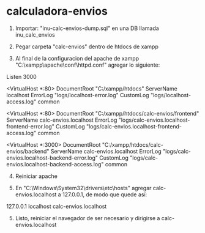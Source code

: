 # calculadora-envios

1) Importar: "inu-calc-envios-dump.sql" en una DB llamada inu_calc_envios
2) Pegar carpeta "calc-envios" dentro de htdocs de xampp

3) Al final de la configuracion del apache de xampp "C:\xampp\apache\conf\httpd.conf" agregar lo siguiente:

Listen 3000

<VirtualHost *:80>
    DocumentRoot "C:/xampp/htdocs"
    ServerName localhost
    ErrorLog "logs/localhost-error.log"
    CustomLog "logs/localhost-access.log" common
</VirtualHost>

<VirtualHost *:80>
    DocumentRoot "C:/xampp/htdocs/calc-envios/frontend"
    ServerName calc-envios.localhost
    ErrorLog "logs/calc-envios.localhost-frontend-error.log"
    CustomLog "logs/calc-envios.localhost-frontend-access.log" common
</VirtualHost>

<VirtualHost *:3000>
    DocumentRoot "C:/xampp/htdocs/calc-envios/backend"
    ServerName calc-envios.localhost
    ErrorLog "logs/calc-envios.localhost-backend-error.log"
    CustomLog "logs/calc-envios.localhost-backend-access.log" common
</VirtualHost>

4) Reiniciar apache

5) En "C:\Windows\System32\drivers\etc\hosts" agregar calc-envios.localhost a 127.0.0.1, de modo que quede así:

127.0.0.1       localhost calc-envios.localhost

5) Listo, reiniciar el navegador de ser necesario y dirigirse a calc-envios.localhost
